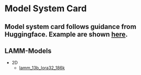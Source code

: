 # Model System Card

## Model system card follows guidance from Huggingface. Example are shown [here](model-system-cards/example_card).

## LAMM-Models

- 2D
  - [lamm_13b_lora32_186k](model-system-cards/lamm_vicuna13b_186k)
